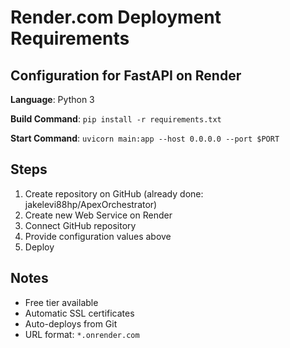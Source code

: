 # Render.com Deployment Requirements

## Configuration for FastAPI on Render

**Language**: Python 3

**Build Command**: `pip install -r requirements.txt`

**Start Command**: `uvicorn main:app --host 0.0.0.0 --port $PORT`

## Steps
1. Create repository on GitHub (already done: jakelevi88hp/ApexOrchestrator)
2. Create new Web Service on Render
3. Connect GitHub repository
4. Provide configuration values above
5. Deploy

## Notes
- Free tier available
- Automatic SSL certificates
- Auto-deploys from Git
- URL format: `*.onrender.com`

